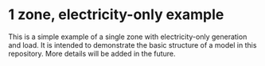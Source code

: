 # 1 zone, electricity-only example

This is a simple example of a single zone with electricity-only generation and load. It is intended to demonstrate the basic structure of a model in this repository. More details will be added in the future.
